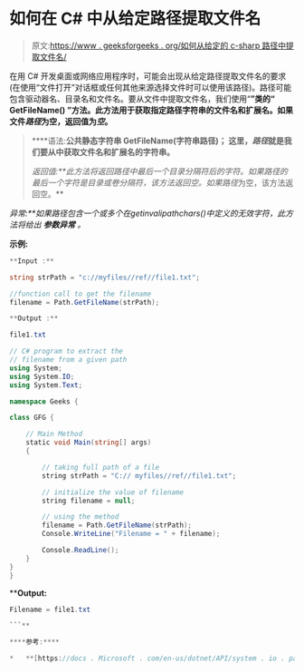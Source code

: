 # 如何在 C# 中从给定路径提取文件名

> 原文:[https://www . geeksforgeeks . org/如何从给定的 c-sharp 路径中提取文件名/](https://www.geeksforgeeks.org/how-to-extract-filename-from-a-given-path-in-c-sharp/)

在用 C# 开发桌面或网络应用程序时，可能会出现从给定路径提取文件名的要求(在使用“文件打开”对话框或任何其他来源选择文件时可以使用该路径)。路径可能包含驱动器名、目录名和文件名。要从文件中提取文件名，我们使用“**”类的“ **GetFileName()** ”方法。此方法用于获取指定路径字符串的文件名和扩展名。如果文件*路径*为空，返回值为*空*。**

> ****语法:**公共静态字符串 GetFileName(字符串路径)；
> 这里，*路径*就是我们要从中获取文件名和扩展名的字符串。**
> 
> ****返回值:**此方法将返回路径中最后一个目录分隔符后的字符。如果*路径*的最后一个字符是目录或卷分隔符，该方法返回空。如果*路径*为空，该方法返回空。**

****异常:**如果*路径*包含一个或多个在*getinvalipathchars()*中定义的无效字符，此方法将给出 ***参数异常*** 。**

****示例:****

```cs
**Input :** 

string strPath = "c://myfiles//ref//file1.txt";

//function call to get the filename
filename = Path.GetFileName(strPath);

**Output :**

file1.txt 
```

```cs
// C# program to extract the 
// filename from a given path
using System;
using System.IO;
using System.Text;

namespace Geeks {

class GFG {

    // Main Method
    static void Main(string[] args)
    {

        // taking full path of a file
        string strPath = "C:// myfiles//ref//file1.txt";

        // initialize the value of filename
        string filename = null;

        // using the method
        filename = Path.GetFileName(strPath);
        Console.WriteLine("Filename = " + filename);

        Console.ReadLine();
    }
}
}
```

****Output:**

```cs
Filename = file1.txt

```** 

****参考:****

*   **[https://docs . Microsoft . com/en-us/dotnet/API/system . io . path . getfilename？视图=netframework-4.7.2](https://docs.microsoft.com/en-us/dotnet/api/system.io.path.getfilename?view=netframework-4.7.2)**